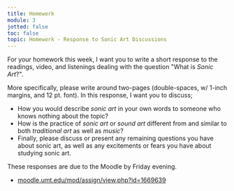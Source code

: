 ```yaml
---
title: Homework
module: 3
jotted: false
toc: false
topic: Homework - Response to Sonic Art Discussions
---
```


For your homework this week, I want you to write a short response to the readings, video, and listenings dealing with the question "What is _Sonic Art_?".

More specifically, please write around two-pages (double-spaces, w/ 1-inch margins, and 12 pt. font). In this response, I want you to discuss;

- How you would describe _sonic art_ in your own words to someone who knows nothing about the topic?
- How is the practice of _sonic art_ or _sound art_ different from and similar to both _traditional art_ as well as _music_?
- Finally, please discuss or present any remaining questions you have about sonic art, as well as any excitements or fears you have about studying sonic art.

These responses are due to the Moodle by Friday evening.

- [moodle.umt.edu/mod/assign/view.php?id=1669639](https://moodle.umt.edu/mod/assign/view.php?id=1669639)

